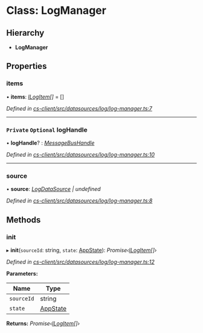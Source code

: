 # Class: LogManager

## Hierarchy

* **LogManager**

## Properties

###  items

• **items**: *[ILogItem](../interfaces/_cs_client_src_datasources_log_log_item_.ilogitem.md)[]* =  []

*Defined in [cs-client/src/datasources/log/log-manager.ts:7](https://github.com/RichardHovenkamp/csnext/blob/0e0b9b29/packages/cs-client/src/datasources/log/log-manager.ts#L7)*

___

### `Private` `Optional` logHandle

• **logHandle**? : *[MessageBusHandle](_cs_core_src_utils_message_bus_message_bus_handle_.messagebushandle.md)*

*Defined in [cs-client/src/datasources/log/log-manager.ts:10](https://github.com/RichardHovenkamp/csnext/blob/0e0b9b29/packages/cs-client/src/datasources/log/log-manager.ts#L10)*

___

###  source

• **source**: *[LogDataSource](_cs_client_src_datasources_log_log_datasource_.logdatasource.md) | undefined*

*Defined in [cs-client/src/datasources/log/log-manager.ts:8](https://github.com/RichardHovenkamp/csnext/blob/0e0b9b29/packages/cs-client/src/datasources/log/log-manager.ts#L8)*

## Methods

###  init

▸ **init**(`sourceId`: string, `state`: [AppState](_cs_client_src_services_app_state_.appstate.md)): *Promise‹[ILogItem](../interfaces/_cs_client_src_datasources_log_log_item_.ilogitem.md)[]›*

*Defined in [cs-client/src/datasources/log/log-manager.ts:12](https://github.com/RichardHovenkamp/csnext/blob/0e0b9b29/packages/cs-client/src/datasources/log/log-manager.ts#L12)*

**Parameters:**

Name | Type |
------ | ------ |
`sourceId` | string |
`state` | [AppState](_cs_client_src_services_app_state_.appstate.md) |

**Returns:** *Promise‹[ILogItem](../interfaces/_cs_client_src_datasources_log_log_item_.ilogitem.md)[]›*
